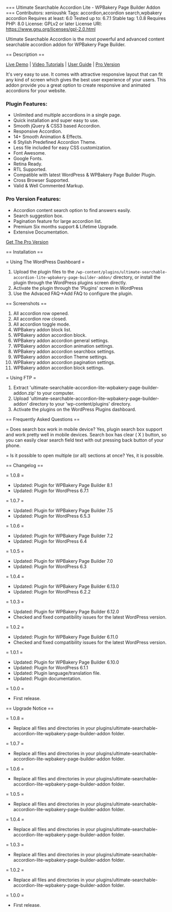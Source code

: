 === Ultimate Searchable Accordion Lite - WPBakery Page Builder Addon ===
Contributors: xenioushk
Tags: accordion,accordion search,wpbakery accordion
Requires at least: 6.0
Tested up to: 6.7.1
Stable tag: 1.0.8
Requires PHP: 8.0
License: GPLv2 or later
License URI: https://www.gnu.org/licenses/gpl-2.0.html

Ultimate Searchable Accordion is the most powerful and advanced content searchable accordion addon for WPBakery Page Builder.

== Description ==

[Live Demo](https://projects.bluewindlab.net/wpplugin/usa_vc_addon/) | [Video Tutorials](https://youtu.be/iwqafe4AwL8) | [User Guide](https://projects.bluewindlab.net/wpplugin/usa_vc_addon/doc/) | [Pro Version](https://1.envato.market/usva-wp)

<p>It's very easy to use. It comes with attractive responsive layout that can fit any kind of screen which gives the best user experience of your users. This addon provide you a great option to create responsive and animated accordions for your website.</p>

<h3>Plugin Features:</h3>

<ul>
<li>Unlimited and multiple accordions in a single page.</li>
<li>Quick installation and super easy to use.</li>
<li>Smooth jQuery & CSS3 based Accordion.</li>
<li>Responsive Accordion.</li>
<li>14+ Smooth Animation & Effects.</li>
<li>6 Stylish Predefined Accordion Theme.</li>
<li>Less file included for easy CSS customization.</li>
<li>Font Awesome.</li>
<li>Google Fonts.</li>
<li>Retina Ready.</li>
<li>RTL Supported.</li>
<li>Compatible with latest WordPress & WPBakery Page Builder Plugin.</li>
<li>Cross Browser Supported.</li>
<li>Valid & Well Commented Markup.</li>
</ul>

<h3>Pro Version Features:</h3>
<ul>    
    <li>Accordion content search option to find answers easily.</li>
    <li>Search suggestion box.</li>
    <li>Pagination feature for large accordion list.</li>
    <li>Premium Six months support & Lifetime Upgrade.</li>
    <li>Extensive Documentation.</li>
</ul>

<p><a href="https://1.envato.market/usva-wp">Get The Pro Version</a></p>

== Installation ==

= Using The WordPress Dashboard =

1. Upload the plugin files to the `/wp-content/plugins/ultimate-searchable-accordion-lite-wpbakery-page-builder-addon/` directory, or install the plugin through the WordPress plugins screen directly.
2. Activate the plugin through the 'Plugins' screen in WordPress
3. Use the Advaced FAQ->Add FAQ to configure the plugin.

== Screenshots ==

1. All accordion row opened.
2. All accordion row closed.
3. All accordion toggle mode.
4. WPBakery addon block list.
5. WPBakery addon accordion block.
6. WPBakery addon accordion general settings.
7. WPBakery addon accordion animation settings.
8. WPBakery addon accordion searchbox settings.
9. WPBakery addon accordion Theme settings.
10. WPBakery addon accordion pagination settings.
11. WPBakery addon accordion block settings.

= Using FTP =

1. Extract 'ultimate-searchable-accordion-lite-wpbakery-page-builder-addon.zip' to your computer.
2. Upload 'ultimate-searchable-accordion-lite-wpbakery-page-builder-addon' directory to your 'wp-content/plugins' directory.
3. Activate the plugins on the WordPress Plugins dashboard.

== Frequently Asked Questions ==

= Does search box work in mobile device?
Yes, plugin search box support and work pretty well in mobile devices. Search box has clear ( X ) button, so you can easily clear search field text with out pressing back button of your phone.

= Is it possible to open multiple (or all) sections at once?
Yes, it is possible.

== Changelog ==

= 1.0.8 =

- Updated: Plugin for WPBakery Page Builder 8.1
- Updated: Plugin for WordPress 6.7.1

= 1.0.7 =

- Updated: Plugin for WPBakery Page Builder 7.5
- Updated: Plugin for WordPress 6.5.3

= 1.0.6 =

- Updated: Plugin for WPBakery Page Builder 7.2
- Updated: Plugin for WordPress 6.4

= 1.0.5 =

- Updated: Plugin for WPBakery Page Builder 7.0
- Updated: Plugin for WordPress 6.3

= 1.0.4 =

- Updated: Plugin for WPBakery Page Builder 6.13.0
- Updated: Plugin for WordPress 6.2.2

= 1.0.3 =

- Updated: Plugin for WPBakery Page Builder 6.12.0
- Checked and fixed compatibility issues for the latest WordPress version.

= 1.0.2 =

- Updated: Plugin for WPBakery Page Builder 6.11.0
- Checked and fixed compatibility issues for the latest WordPress version.

= 1.0.1 =

- Updated: Plugin for WPBakery Page Builder 6.10.0
- Updated: Plugin for WordPress 6.1.1
- Updated: Plugin language/translation file.
- Updated: Plugin documentation.

= 1.0.0 =

- First release.

== Upgrade Notice ==

= 1.0.8 =

- Replace all files and directories in your plugins/ultimate-searchable-accordion-lite-wpbakery-page-builder-addon folder.

= 1.0.7 =

- Replace all files and directories in your plugins/ultimate-searchable-accordion-lite-wpbakery-page-builder-addon folder.

= 1.0.6 =

- Replace all files and directories in your plugins/ultimate-searchable-accordion-lite-wpbakery-page-builder-addon folder.

= 1.0.5 =

- Replace all files and directories in your plugins/ultimate-searchable-accordion-lite-wpbakery-page-builder-addon folder.

= 1.0.4 =

- Replace all files and directories in your plugins/ultimate-searchable-accordion-lite-wpbakery-page-builder-addon folder.

= 1.0.3 =

- Replace all files and directories in your plugins/ultimate-searchable-accordion-lite-wpbakery-page-builder-addon folder.

= 1.0.2 =

- Replace all files and directories in your plugins/ultimate-searchable-accordion-lite-wpbakery-page-builder-addon folder.

= 1.0.0 =

- First release.
